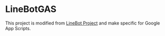 # LineBotGAS

This project is modified from [LineBot Project](https://github.com/boybundit/linebot/blob/master/lib/linebot.js) and make specific for Google App Scripts.
